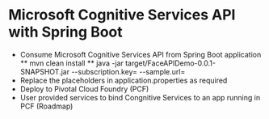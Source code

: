 # Microsoft Cognitive Services API with Spring Boot
* Consume Microsoft Cognitive Services API from Spring Boot application
** mvn clean install
** java -jar target/FaceAPIDemo-0.0.1-SNAPSHOT.jar --subscription.key=<key> --sample.url=<picture url>
* Replace the placeholders in application.properties as required
* Deploy to Pivotal Cloud Foundry (PCF)
* User provided services to bind Congnitive Services to an app running in PCF (Roadmap)

